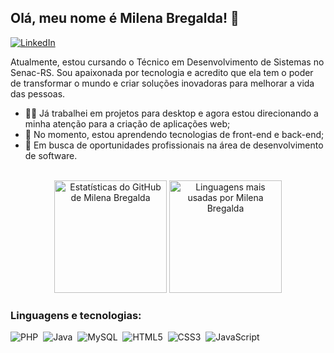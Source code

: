 ## Olá, meu nome é Milena Bregalda! 👋
[![LinkedIn](https://img.shields.io/badge/linkedin-%230077B5.svg?style=for-the-badge&logo=linkedin&logoColor=white)](https://br.linkedin.com/in/milenabregalda)

Atualmente, estou cursando o Técnico em Desenvolvimento de Sistemas no Senac-RS. Sou apaixonada por tecnologia e acredito que ela tem o poder de transformar o mundo e criar soluções inovadoras para melhorar a vida das pessoas.

- 👩‍💻 Já trabalhei em projetos para desktop e agora estou direcionando a minha atenção para a criação de aplicações web;
- 🌱 No momento, estou aprendendo tecnologias de front-end e back-end;
- 🔭 Em busca de oportunidades profissionais na área de desenvolvimento de software.

<br>

<div align="center">  
  <img height="180em" height="195px" src="https://github-readme-stats.vercel.app/api?username=milenabregalda&show_icons=true&count_private=true&hide_border=true&theme=material-palenight" alt="Estatísticas do GitHub de Milena Bregalda"/>
  <img height="180em" height="195px" src="https://github-readme-stats.vercel.app/api/top-langs/?username=milenabregalda&layout=compact&hide_border=true&theme=material-palenight" alt="Linguagens mais usadas por Milena Bregalda"/>
</div>

### Linguagens e tecnologias:
![PHP](https://img.shields.io/badge/php-%23777BB4.svg?style=for-the-badge&logo=php&logoColor=white)&nbsp;
![Java](https://img.shields.io/badge/java-%23ED8B00.svg?style=for-the-badge&logo=openjdk&logoColor=white)&nbsp;
![MySQL](https://img.shields.io/badge/mysql-4479A1.svg?style=for-the-badge&logo=mysql&logoColor=white)&nbsp;
![HTML5](https://img.shields.io/badge/html5-%23E34F26.svg?style=for-the-badge&logo=html5&logoColor=white)&nbsp;
![CSS3](https://img.shields.io/badge/css3-%231572B6.svg?style=for-the-badge&logo=css3&logoColor=white)&nbsp;
![JavaScript](https://img.shields.io/badge/javascript-%23323330.svg?style=for-the-badge&logo=javascript&logoColor=%23F7DF1E)&nbsp;
